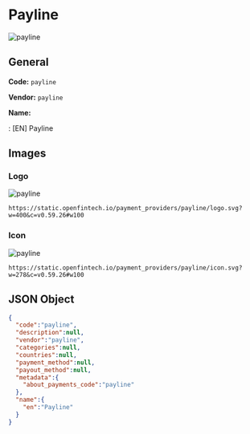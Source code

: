 
# Payline 
![payline](https://static.openfintech.io/payment_providers/payline/logo.svg?w=400&c=v0.59.26#w100)  

## General 
 
**Code:** `payline` 
 
**Vendor:** `payline` 
 
**Name:** 
 
:	[EN] Payline 
 

## Images 

### Logo 
 
![payline](https://static.openfintech.io/payment_providers/payline/logo.svg?w=400&c=v0.59.26#w100)  

```
https://static.openfintech.io/payment_providers/payline/logo.svg?w=400&c=v0.59.26#w100
```  

### Icon 
 
![payline](https://static.openfintech.io/payment_providers/payline/icon.svg?w=278&c=v0.59.26#w100)  

```
https://static.openfintech.io/payment_providers/payline/icon.svg?w=278&c=v0.59.26#w100
```  

## JSON Object 

```json
{
  "code":"payline",
  "description":null,
  "vendor":"payline",
  "categories":null,
  "countries":null,
  "payment_method":null,
  "payout_method":null,
  "metadata":{
    "about_payments_code":"payline"
  },
  "name":{
    "en":"Payline"
  }
}
```  
